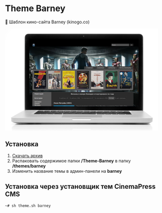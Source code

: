 # Theme Barney
:art: Шаблон кино-сайта Barney (kinogo.co)

![Шаблон кино-сайта Barney (kinogo.co)](https://raw.githubusercontent.com/CinemaPress/Theme-Barney/master/screenshot.jpg "Шаблон кино-сайта Barney (kinogo.cc)")

## Установка
1. [Скачать архив](https://github.com/CinemaPress/Theme-Barney/archive/master.zip)
2. Распаковать содержимое папки **/Theme-Barney** в папку **/themes/barney**
3. Изменить название темы в админ-панели на **barney**

## Установка через установщик тем CinemaPress CMS
```
~# sh theme.sh barney
```